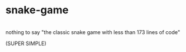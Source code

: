 # snake-game

<br>nothing to say "the classic snake game with less than 173 lines of code"

(SUPER SIMPLE)
